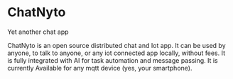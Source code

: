 # ChatNyto
Yet another chat app

ChatNyto is an open source distributed chat and Iot app. 
It can be used by anyone, to talk to anyone, or any iot connected app locally, without fees.
It is fully integrated with AI for task automation and message passing. 
It is currently Available for any mqtt device (yes, your smartphone). 
